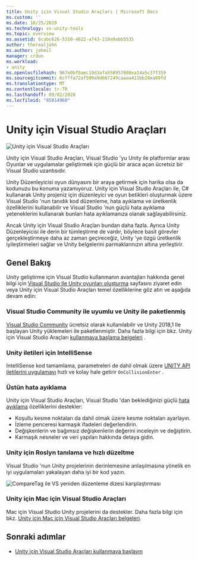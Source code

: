 ```yaml
---
title: Unity için Visual Studio Araçları | Microsoft Docs
ms.custom: ''
ms.date: 10/25/2019
ms.technology: vs-unity-tools
ms.topic: overview
ms.assetid: 6cabc626-5310-4622-a743-210a9abb5535
author: therealjohn
ms.author: johmil
manager: crdun
ms.workload:
- unity
ms.openlocfilehash: 967e0bfbaec19d3afa558957008ea14a5c37f359
ms.sourcegitcommit: 6cfffa72af599a9d667249caaaa411bb28ea69fd
ms.translationtype: MT
ms.contentlocale: tr-TR
ms.lasthandoff: 09/02/2020
ms.locfileid: "85814960"
---
```

# <a name="visual-studio-tools-for-unity"></a>Unity için Visual Studio Araçları

![Unity için Visual Studio Araçları](media/vstu_header.png)

Unity için Visual Studio Araçları, Visual Studio 'yu Unity ile platformlar arası Oyunlar ve uygulamalar geliştirmek için güçlü bir araca açan ücretsiz bir Visual Studio uzantısıdır.

Unity Düzenleyicisi oyun dünyasını bir araya getirmek için harika olsa da kodunuzu bu konuma yazamıyoruz. Unity için Visual Studio Araçları ile, C# kullanarak Unity projeniz için düzenleyici ve oyun betikleri oluşturmak üzere Visual Studio 'nun tanıdık kod düzenleme, hata ayıklama ve üretkenlik özelliklerini kullanabilir ve Visual Studio 'nun güçlü hata ayıklama yeteneklerini kullanarak bunları hata ayıklamanıza olanak sağlayabilirsiniz.

Ancak Unity için Visual Studio Araçları bundan daha fazla. Ayrıca Unity Düzenleyicisi ile derin bir tümleştirme de vardır, böylece basit görevler gerçekleştirmeye daha az zaman geçireceğiz, Unity 'ye özgü üretkenlik iyileştirmeleri sağlar ve Unity belgelerini parmaklarınızın altına yerleştirir.

## <a name="overview"></a>Genel Bakış

Unity geliştirme için Visual Studio kullanmanın avantajları hakkında genel bilgi için [Visual Studio Ile Unity oyunları oluşturma](https://visualstudio.microsoft.com/vs/unity-tools/) sayfasını ziyaret edin veya Unity için Visual Studio Araçları temel özelliklerine göz atın ve aşağıda devam edin:

### <a name="compatible-with-visual-studio-community-and-bundled-with-unity"></a>Visual Studio Community ile uyumlu ve Unity ile paketlenmiş

[Visual Studio Community](https://visualstudio.microsoft.com/) ücretsiz olarak kullanılabilir ve Unity 2018,1 Ile başlayan Unity yüklemeleri ile paketlenmiştir. Daha fazla bilgi için bkz. Unity için Visual Studio Araçları [kullanmaya başlama belgeleri](getting-started-with-visual-studio-tools-for-unity.md) .

### <a name="intellisense-for-unity-messages"></a>Unity iletileri için IntelliSense

IntelliSense kod tamamlama, parametreleri de dahil olmak üzere [UNITY API iletilerini uygulamayı](using-visual-studio-tools-for-unity.md#intellisense-for-unity-api-messages) hızlı ve kolay hale getirir `OnCollisionEnter` .

### <a name="superior-debugging"></a>Üstün hata ayıklama

Unity için Visual Studio Araçları, Visual Studio 'dan beklediğinizi güçlü [hata ayıklama](using-visual-studio-tools-for-unity.md#unity-debugging) özelliklerini destekler:

* Koşullu kesme noktaları da dahil olmak üzere kesme noktaları ayarlayın.
* İzleme penceresi karmaşık ifadeleri değerlendirin.
* Değişkenlerin ve bağımsız değişkenlerin değerini inceleyin ve değiştirin.
* Karmaşık nesneler ve veri yapıları hakkında detaya gidin.

### <a name="roslyn-diagnostics-and-quick-fixes-for-unity"></a>Unity için Roslyn tanılama ve hızlı düzeltme

Visual Studio 'nun Unity projelerinin derinlemesine anlaşılmasına yönelik en iyi uygulamaları yakalayan daha iyi bir kod yazın.

![CompareTag ile VS yeniden düzenleme dizesi karşılaştırması](media/unity-diagnostics.png)

### <a name="visual-studio-for-mac-tools-for-unity"></a>Unity için Mac için Visual Studio Araçları

Mac için Visual Studio Unity projelerini da destekler. Daha fazla bilgi için bkz. [Unity için Mac için Visual Studio Araçları belgeleri](/visualstudio/mac/unity-tools).

## <a name="next-steps"></a>Sonraki adımlar

* [Unity için Visual Studio Araçları kullanmaya başlayın](getting-started-with-visual-studio-tools-for-unity.md)
